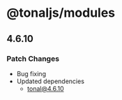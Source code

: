# @tonaljs/modules

## 4.6.10

### Patch Changes

- Bug fixing
- Updated dependencies
  - tonal@4.6.10
